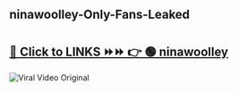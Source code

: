 
 ## ninawoolley-Only-Fans-Leaked

# <h2><a href="https://clipsfans.com/ninawoolley&ref=git">🔗 Click to LINKS ⏩⏩ 👉 🟢 ninawoolley </a></h2>

<a href="https://clipsfans.com/ninawoolley&ref=git" rel="nofollow" data-target="animated-image.originalLink"><img src="https://i.ibb.co.com/xMMVF88/686577567.gif" alt="Viral Video Original" style="max-width: 100%; display: inline-block;" data-target="animated-image.originalImage"></a>
